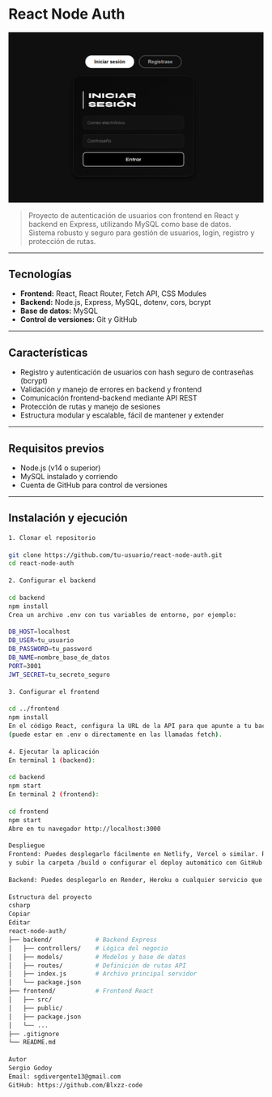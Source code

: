 # React Node Auth

![Banner del proyecto](assets/Project001Cover.png)

> Proyecto de autenticación de usuarios con frontend en React y backend en Express, utilizando MySQL como base de datos.  
> Sistema robusto y seguro para gestión de usuarios, login, registro y protección de rutas.

---

## Tecnologías

- **Frontend:** React, React Router, Fetch API, CSS Modules  
- **Backend:** Node.js, Express, MySQL, dotenv, cors, bcrypt  
- **Base de datos:** MySQL  
- **Control de versiones:** Git y GitHub

---

## Características

- Registro y autenticación de usuarios con hash seguro de contraseñas (bcrypt)  
- Validación y manejo de errores en backend y frontend  
- Comunicación frontend-backend mediante API REST  
- Protección de rutas y manejo de sesiones  
- Estructura modular y escalable, fácil de mantener y extender

---

## Requisitos previos

- Node.js (v14 o superior)  
- MySQL instalado y corriendo  
- Cuenta de GitHub para control de versiones

---

## Instalación y ejecución

```bash
1. Clonar el repositorio

git clone https://github.com/tu-usuario/react-node-auth.git
cd react-node-auth

2. Configurar el backend

cd backend
npm install
Crea un archivo .env con tus variables de entorno, por ejemplo:

DB_HOST=localhost
DB_USER=tu_usuario
DB_PASSWORD=tu_password
DB_NAME=nombre_base_de_datos
PORT=3001
JWT_SECRET=tu_secreto_seguro

3. Configurar el frontend

cd ../frontend
npm install
En el código React, configura la URL de la API para que apunte a tu backend 
(puede estar en .env o directamente en las llamadas fetch).

4. Ejecutar la aplicación
En terminal 1 (backend):

cd backend
npm start
En terminal 2 (frontend):

cd frontend
npm start
Abre en tu navegador http://localhost:3000

Despliegue
Frontend: Puedes desplegarlo fácilmente en Netlify, Vercel o similar. Recuerda generar el build (npm run build) 
y subir la carpeta /build o configurar el deploy automático con GitHub.

Backend: Puedes desplegarlo en Render, Heroku o cualquier servicio que soporte Node.js.

Estructura del proyecto
csharp
Copiar
Editar
react-node-auth/
├── backend/            # Backend Express
│   ├── controllers/    # Lógica del negocio
│   ├── models/         # Modelos y base de datos
│   ├── routes/         # Definición de rutas API
│   ├── index.js        # Archivo principal servidor
│   └── package.json
├── frontend/           # Frontend React
│   ├── src/
│   ├── public/
│   ├── package.json
│   └── ...
├── .gitignore
└── README.md

Autor
Sergio Godoy
Email: sgdivergente13@gmail.com
GitHub: https://github.com/Blxzz-code



